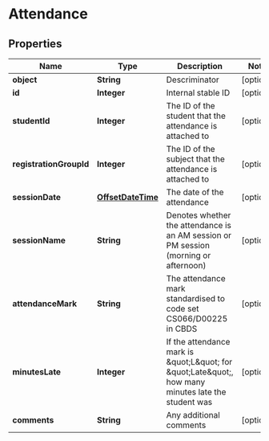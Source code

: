 
# Attendance

## Properties
Name | Type | Description | Notes
------------ | ------------- | ------------- | -------------
**object** | **String** | Descriminator |  [optional]
**id** | **Integer** | Internal stable ID |  [optional]
**studentId** | **Integer** | The ID of the student that the attendance is attached to |  [optional]
**registrationGroupId** | **Integer** | The ID of the subject that the attendance is attached to |  [optional]
**sessionDate** | [**OffsetDateTime**](OffsetDateTime.md) | The date of the attendance |  [optional]
**sessionName** | **String** | Denotes whether the attendance is an AM session or PM session (morning or afternoon) |  [optional]
**attendanceMark** | **String** | The attendance mark standardised to code set CS066/D00225 in CBDS |  [optional]
**minutesLate** | **Integer** | If the attendance mark is \&quot;L\&quot; for \&quot;Late\&quot;, how many minutes late the student was |  [optional]
**comments** | **String** | Any additional comments |  [optional]



